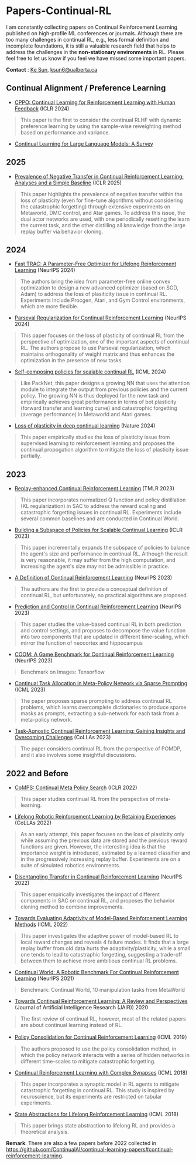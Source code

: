 # Papers-Continual-RL
I am constantly collecting papers on Continual Reinforcement Learning published on high-profile ML conferences or journals. Although there are too many challenges in continual RL, e.g., less formal definition and incomplete foundations, it is still a valuable research field that helps to address the challenges in the **non-stationary environments** in RL. Please feel free to let us know if you feel we have missed some important papers.

**Contact** : [Ke Sun](https://sites.google.com/view/kesun), ksun6@ualberta.ca

## Continual Alignment / Preference Learning


* [CPPO: Continual Learning for Reinforcement Learning with Human Feedback](https://openreview.net/forum?id=86zAUE80pP) (ICLR 2024)
> This paper is the first to consider the continual RLHF with dynamic preference learning by using the sample-wise reweighting method based on performance and variance.

* [Continual Learning for Large Language Models: A Survey](https://arxiv.org/pdf/2402.01364) 


## 2025

* [Prevalence of Negative Transfer in Continual Reinforcement Learning: Analyses and a Simple Baseline](https://openreview.net/forum?id=KAIqwkB3dT) (ICLR 2025)
> This paper highlights the prevalence of negative transfer within the loss of plasticity (even for fine-tune algorithms without considering the catastrophic forgetting) through extensive experiments on Metaworld, DMC control, and Atar games. To address this issue, the dual actor networks are used, with one periodically resetting the learn the current task, and the other distilling all knowledge from the large replay buffer via behavior cloning.

## 2024





* [Fast TRAC: A Parameter-Free Optimizer for Lifelong Reinforcement Learning](https://openreview.net/pdf?id=QEaHE4TUgc) (NeurIPS 2024)
> The authors bring the idea from parameter-free online convex optimization to design a new advanced optimizer (based on SGD, Adam) to address the loss of plasiticity issue in continual RL. Experiments include Procgen, Atari, and Gym Control environments, which are more flexible.


* [Parseval Regularization for Continual Reinforcement Learning](https://openreview.net/pdf?id=RB1F2h5YEx) (NeurIPS 2024)
> This paper focuses on the loss of plasticity of continual RL from the perspective of optimization, one of the important aspects of continual RL. The authors propose to use Parseval regularization, which maintains orthogonality of weight matrix and thus enhances the optimization in the presence of new tasks.



* [Self-composing policies for scalable continual RL](https://github.com/mikelma/componet) (ICML 2024)
> Like PackNet, this paper designs a growing NN that uses the attention module to integrate the output from previous policies and the current policy. The growing NN is thus deployed for the new task and empirically achieves great performance in terms of bot plasticity (forward transfer and learning curve) and catastrophic forgetting (average performance) in Metaworld and Atari games.





* [Loss of plasticity in deep continual learning](https://www.nature.com/articles/s41586-024-07711-7) (Nature 2024)
> This paper empirically studies the loss of plasticity issue from supervised learning to reinforcement learning and proposes the continual propogation algorithm to mitigate the loss of plasticity issue partially.



## 2023

* [Replay-enhanced Continual Reinforcement Learning](https://openreview.net/forum?id=91hfMEUukm) (TMLR 2023)
> This paper incorporates normalized Q function and policy distillation (KL regularization) in SAC to address the reward scaling and catastrophic forgetting issues in continual RL. Experiments include several common baselines and are conducted in Continual World.

* [Building a Subspace of Policies for Scalable Continual Learning](https://arxiv.org/abs/2211.10445) (ICLR 2023)
> This paper incrementally expands the subspace of policies to balance the agent's size and performance in continual RL. Although the result is very reasonable, it may suffer from the high computation, and increasing the agent's size may not be admissible in practice.

* [A Definition of Continual Reinforcement Learning](https://arxiv.org/abs/2307.11046) (NeurIPS 2023)
> The authors are the first to provide a conceptual definition of continual RL, but unfortunately, no practical algorithms are proposed.


* [Prediction and Control in Continual Reinforcement Learning](https://arxiv.org/abs/2312.11669) (NeurIPS 2023)
> This paper studies the value-based continual RL in both prediction and control settings, and proposes to decompose the value function into two components that are updated in different time-scaling, which mirror the function of neocortex and hippocampus

* [COOM: A Game Benchmark for Continual Reinforcement Learning](https://openreview.net/pdf?id=qmCxdPkNsa) (NeurIPS 2023)
> Benchmark on Images: Tensorflow

* [Continual Task Allocation in Meta-Policy Network via Sparse Prompting](https://arxiv.org/abs/2305.18444) (ICML 2023)
> The paper proposes sparse prompting to address continual RL problems, which learns overcomplete dictionaries to produce sparse masks as prompts, extracting a sub-network for each task from a meta-policy network.


* [Task-Agnostic Continual Reinforcement Learning: Gaining Insights and Overcoming Challenges](https://arxiv.org/abs/2205.14495) (CoLLAs 2023)
> The paper considers continual RL from the perspective of POMDP, and it also involves some insightful discussions.


## 2022 and Before 



* [CoMPS: Continual Meta Policy Search](https://arxiv.org/pdf/2112.04467) (ICLR 2022)
> This paper studies continual RL from the perspective of meta-learning.


* [Lifelong Robotic Reinforcement Learning by Retaining Experiences](https://proceedings.mlr.press/v199/xie22a/xie22a.pdf) (CoLLAs 2022)
> As an early attempt, this paper focuses on the loss of plasticity only while assuming the previous data are stored and the previous reward functions are given. However, the interesting idea is that the importance weight is introduced, estimated by a learned classifier and in the progressively increasing replay buffer. Experiments are on a suite of simulated robotics environments.



* [Disentangling Transfer in Continual Reinforcement Learning](https://arxiv.org/abs/2209.13900) (NeurIPS 2022)
> This paper empirically investigates the impact of different components in SAC on continual RL, and proposes the behavior cloning method to combine improvements.

* [Towards Evaluating Adaptivity of Model-Based Reinforcement Learning Methods](https://arxiv.org/pdf/2204.11464) (ICML 2022)
> This paper investigates the adaptive power of model-based RL to local reward changes and reveals 4 failure modes. It finds that a large replay buffer from old data hurts the adaptivity/plasticity, while a small one tends to lead to catastraphic forgetting, suggesting a trade-off between them to achieve more ambitious continual RL problems.

* [Continual World: A Robotic Benchmark For Continual Reinforcement Learning](https://arxiv.org/abs/2105.10919) (NeurIPS 2021)
> Benchmark: Continual World, 10 manipulation tasks from MetaWorld

* [Towards Continual Reinforcement Learning: A Review and Perspectives](https://arxiv.org/abs/2105.10919) (Journal of Artificial Intelligence Research (JAIR)) 2020
> The first review of continual RL, however, most of the related papers are about continual learning instead of RL.

* [Policy Consolidation for Continual Reinforcement Learning](https://arxiv.org/abs/1902.00255) (ICML 2019）
> The authors proposed to use the policy consolidation method, in which the policy network interacts with a series of hidden networks in different time-scales to mitigate catastrophic forgetting.

* [Continual Reinforcement Learning with Complex Synapses](https://arxiv.org/abs/1802.07239) (ICML 2018)
> This paper incorporates a synaptic model in RL agents to mitigate catastrophic forgetting in continual RL. This study is inspired by neuroscience, but its experiments are restricted on tabular experiments.

* [State Abstractions for Lifelong Reinforcement Learning](https://proceedings.mlr.press/v80/abel18a/abel18a.pdf) (ICML 2018)
> This paper brings state abstraction to lifelong RL and provides a theoretical analysis.



**Remark**. There are also a few papers before 2022 collected in https://github.com/ContinualAI/continual-learning-papers#continual-reinforcement-learning.

